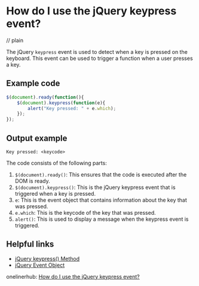 # How do I use the jQuery keypress event?
// plain

The jQuery `keypress` event is used to detect when a key is pressed on the keyboard. This event can be used to trigger a function when a user presses a key.

## Example code

```javascript
$(document).ready(function(){
    $(document).keypress(function(e){
        alert("Key pressed: " + e.which);
    });
});
```

## Output example

```
Key pressed: <keycode>
```

The code consists of the following parts:

1. `$(document).ready()`: This ensures that the code is executed after the DOM is ready.
2. `$(document).keypress()`: This is the jQuery keypress event that is triggered when a key is pressed.
3. `e`: This is the event object that contains information about the key that was pressed.
4. `e.which`: This is the keycode of the key that was pressed.
5. `alert()`: This is used to display a message when the keypress event is triggered.

## Helpful links

- [jQuery keypress() Method](https://www.w3schools.com/jquery/event_keypress.asp)
- [jQuery Event Object](https://www.w3schools.com/jquery/event_object.asp)

onelinerhub: [How do I use the jQuery keypress event?](https://onelinerhub.com/jquery/how-do-i-use-the-jquery-keypress-event)
